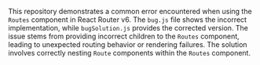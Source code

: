 This repository demonstrates a common error encountered when using the `Routes` component in React Router v6. The `bug.js` file shows the incorrect implementation, while `bugSolution.js` provides the corrected version.  The issue stems from providing incorrect children to the `Routes` component, leading to unexpected routing behavior or rendering failures. The solution involves correctly nesting `Route` components within the `Routes` component.